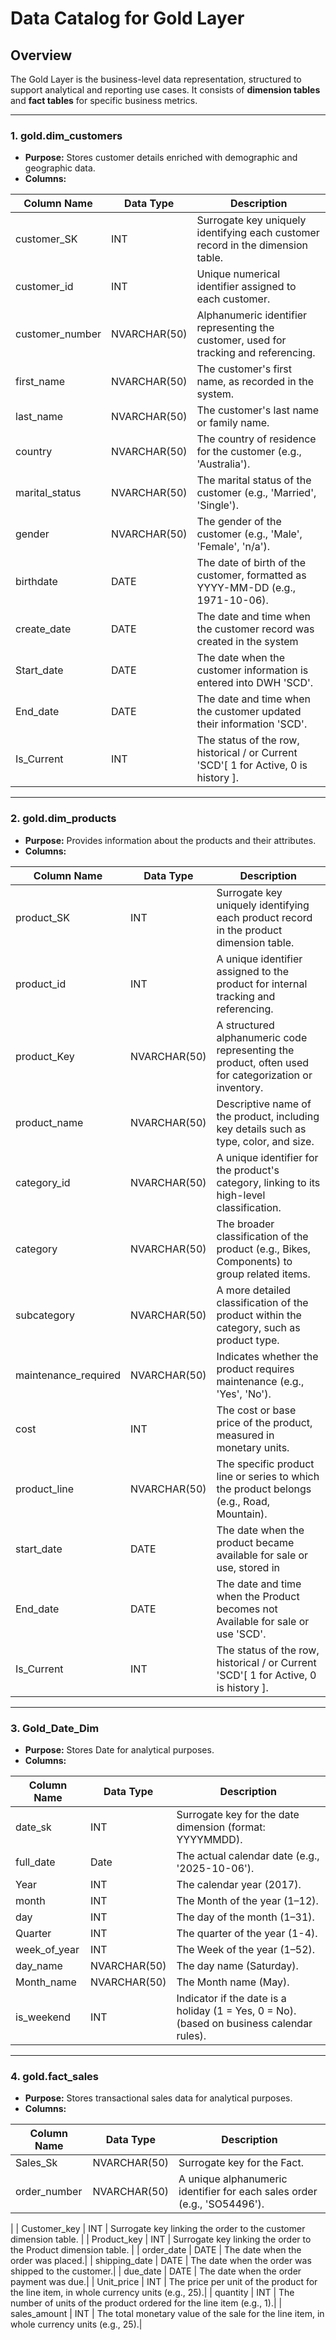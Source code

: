 # Data Catalog for Gold Layer

## Overview
The Gold Layer is the business-level data representation, structured to support analytical and reporting use cases. It consists of **dimension tables** and **fact tables** for specific business metrics.

---

### 1. **gold.dim_customers**
- **Purpose:** Stores customer details enriched with demographic and geographic data.
- **Columns:**

| Column Name      | Data Type     | Description                                                                                   |
|------------------|---------------|-----------------------------------------------------------------------------------------------|
| customer_SK     | INT           | Surrogate key uniquely identifying each customer record in the dimension table.               |
| customer_id      | INT           | Unique numerical identifier assigned to each customer.                                        |
| customer_number  | NVARCHAR(50)  | Alphanumeric identifier representing the customer, used for tracking and referencing.         |
| first_name       | NVARCHAR(50)  | The customer's first name, as recorded in the system.                                         |
| last_name        | NVARCHAR(50)  | The customer's last name or family name.                                                     |
| country          | NVARCHAR(50)  | The country of residence for the customer (e.g., 'Australia').                               |
| marital_status   | NVARCHAR(50)  | The marital status of the customer (e.g., 'Married', 'Single').                              |
| gender           | NVARCHAR(50)  | The gender of the customer (e.g., 'Male', 'Female', 'n/a').                                  |
| birthdate        | DATE          | The date of birth of the customer, formatted as YYYY-MM-DD (e.g., 1971-10-06).               |
| create_date      | DATE          | The date and time when the customer record was created in the system|
| Start_date       | DATE          | The date when the customer information is entered  into DWH 'SCD'.|
| End_date         | DATE          | The date and time when the customer updated their information 'SCD'.|
| Is_Current       | INT          | The status of the row, historical / or Current 'SCD'[ 1 for Active, 0 is history ].

---

### 2. **gold.dim_products**
- **Purpose:** Provides information about the products and their attributes.
- **Columns:**

| Column Name         | Data Type     | Description                                                                                   |
|---------------------|---------------|-----------------------------------------------------------------------------------------------|
| product_SK         | INT           | Surrogate key uniquely identifying each product record in the product dimension table.         |
| product_id          | INT           | A unique identifier assigned to the product for internal tracking and referencing.            |
| product_Key      | NVARCHAR(50)  | A structured alphanumeric code representing the product, often used for categorization or inventory. |
| product_name        | NVARCHAR(50)  | Descriptive name of the product, including key details such as type, color, and size.         |
| category_id         | NVARCHAR(50)  | A unique identifier for the product's category, linking to its high-level classification.     |
| category            | NVARCHAR(50)  | The broader classification of the product (e.g., Bikes, Components) to group related items.  |
| subcategory         | NVARCHAR(50)  | A more detailed classification of the product within the category, such as product type.      |
| maintenance_required| NVARCHAR(50)  | Indicates whether the product requires maintenance (e.g., 'Yes', 'No').                       |
| cost                | INT           | The cost or base price of the product, measured in monetary units.                            |
| product_line        | NVARCHAR(50)  | The specific product line or series to which the product belongs (e.g., Road, Mountain).      |
| start_date          | DATE          | The date when the product became available for sale or use, stored in|
| End_date         | DATE          | The date and time when the Product becomes not Available for sale or use 'SCD'.|
| Is_Current       | INT          | The status of the row, historical / or Current 'SCD'[ 1 for Active, 0 is history ].

---
### 3. **Gold_Date_Dim**
- **Purpose:** Stores Date for analytical purposes.
- **Columns:**

| Column Name     | Data Type     | Description                                                                                   |
|-----------------|---------------|-----------------------------------------------------------------------------------------------|
| date_sk         | INT           |Surrogate key for the date dimension (format: YYYYMMDD).|
| full_date       | Date           | The actual calendar date (e.g., '2025-10-06').|
| Year            | INT           | The calendar year (2017).|
| month           | INT           | The Month of the year (1–12).|
| day             | INT           | The day of the month (1–31).|
| Quarter         | INT           | The quarter of the year (1-4).|
| week_of_year    | INT           | The Week of the year (1–52).|
| day_name        | NVARCHAR(50)   | The day name (Saturday).|
| Month_name      | NVARCHAR(50)   | The Month name (May).|
| is_weekend      | INT           |Indicator if the date is a holiday (1 = Yes, 0 = No). (based on business calendar rules).|

---


### 4. **gold.fact_sales**
- **Purpose:** Stores transactional sales data for analytical purposes.
- **Columns:**

| Column Name     | Data Type     | Description                                                                                   |
|-----------------|---------------|-----------------------------------------------------------------------------------------------|
| Sales_Sk    | NVARCHAR(50)  | Surrogate key for the Fact.|
| order_number    | NVARCHAR(50)  | A unique alphanumeric identifier for each sales order (e.g., 'SO54496').
|
| Customer_key    | INT           | Surrogate key linking the order to the customer dimension table.
|
| Product_key     | INT           | Surrogate key linking the order to the Product dimension table.
|
| order_date      | DATE          | The date when the order was placed.|
| shipping_date   | DATE          | The date when the order was shipped to the customer.|
| due_date        | DATE          | The date when the order payment was due.|
| Unit_price        | INT           | The price per unit of the product for the line item, in whole currency units (e.g., 25).|
| quantity        | INT           | The number of units of the product ordered for the line item (e.g., 1).|
| sales_amount    | INT           | The total monetary value of the sale for the line item, in whole currency units (e.g., 25).|
